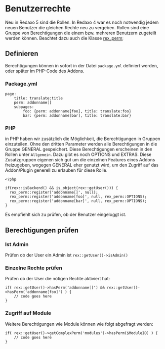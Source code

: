 # Benutzerrechte

Neu in Redaxo 5 sind die Rollen. In Redaxo 4 war es noch notwendig jedem neuen Benutzer die gleichen Rechte neu zu vergeben. Rollen sind eine Gruppe von Berechtigungen die einem bzw. mehreren Benutzern zugeteilt werden können. Beachtet dazu auch die Klasse [rex_perm](http://www.redaxo.org/docs/master/class-rex_perm.html);

## Definieren

Berechtigungen können in sofort in der Datei `package.yml` definiert werden, oder später im PHP-Code des Addons.

### Package.yml

```
page:
	title: translate:title
	perm: addonname[]
	subpages:
		foo: {perm: addonname[foo], title: translate:foo}
		bar: {perm: addonname[bar], title: translate:bar}
```

### PHP

in PHP haben wir zusätzlich die Möglichkeit, die Berechtigungen in Gruppen einzuteilen. Ohne den dritten Parameter werden alle Berechtigungen in die Gruppe GENERAL gespeichert. Diese Berechtigungen erscheinen in den Rollen unter `Allgemein`. Dazu gibt es noch OPTIONS und EXTRAS. Diese Zusatzgruppen eigenen sich gut um die einzelnen Features eines Addons freizugeben, wogegen GENERAL eher genutzt wird, um den Zugriff auf das Addon/Plugin generell zu erlauben für diese Rolle.

```
<?php

if(rex::isBackend() && is_object(rex::getUser())) {
  rex_perm::register('addonname[]', null);
  rex_perm::register('addonname[foo]', null, rex_perm::OPTIONS);
  rex_perm::register('addonname[bar]', null, rex_perm::OPTIONS);
}
```

Es empfiehlt sich zu prüfen, ob der Benutzer eingeloggt ist.

## Berechtigungen prüfen

### Ist Admin

Prüfen ob der User ein Admin ist `rex::getUser()->isAdmin()`

### Einzelne Rechte prüfen

Prüfen ob der User die nötigen Rechte aktiviert hat: 

```
if( rex::getUser()->hasPerm('addonname[]') && rex::getUser()->hasPerm('addonname[foo]') ) {
	// code goes here
}
```

### Zugriff auf Module

Weitere Berechtigungen wie Module können wie folgt abgefragt werden:

```
if( rex::getUser()->getComplexPerm('modules')->hasPerm($ModuleID) ) {
	// code goes here
}
```
